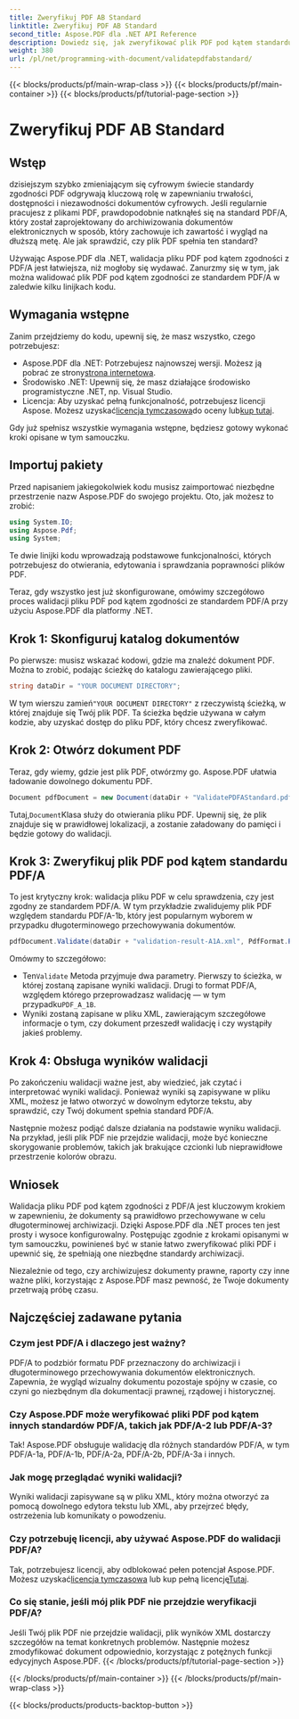 ```yaml
---
title: Zweryfikuj PDF AB Standard
linktitle: Zweryfikuj PDF AB Standard
second_title: Aspose.PDF dla .NET API Reference
description: Dowiedz się, jak zweryfikować plik PDF pod kątem standardu PDF/A-1b przy użyciu Aspose.PDF dla .NET w tym samouczku krok po kroku. Zapewnij zgodność w celu długoterminowej archiwizacji.
weight: 380
url: /pl/net/programming-with-document/validatepdfabstandard/
---
```


{{< blocks/products/pf/main-wrap-class >}}
{{< blocks/products/pf/main-container >}}
{{< blocks/products/pf/tutorial-page-section >}}

# Zweryfikuj PDF AB Standard

## Wstęp

dzisiejszym szybko zmieniającym się cyfrowym świecie standardy zgodności PDF odgrywają kluczową rolę w zapewnianiu trwałości, dostępności i niezawodności dokumentów cyfrowych. Jeśli regularnie pracujesz z plikami PDF, prawdopodobnie natknąłeś się na standard PDF/A, który został zaprojektowany do archiwizowania dokumentów elektronicznych w sposób, który zachowuje ich zawartość i wygląd na dłuższą metę. Ale jak sprawdzić, czy plik PDF spełnia ten standard?

Używając Aspose.PDF dla .NET, walidacja pliku PDF pod kątem zgodności z PDF/A jest łatwiejsza, niż mogłoby się wydawać. Zanurzmy się w tym, jak można walidować plik PDF pod kątem zgodności ze standardem PDF/A w zaledwie kilku linijkach kodu. 


## Wymagania wstępne

Zanim przejdziemy do kodu, upewnij się, że masz wszystko, czego potrzebujesz:

-  Aspose.PDF dla .NET: Potrzebujesz najnowszej wersji. Możesz ją pobrać ze strony[strona internetowa](https://releases.aspose.com/pdf/net/).
- Środowisko .NET: Upewnij się, że masz działające środowisko programistyczne .NET, np. Visual Studio.
-  Licencja: Aby uzyskać pełną funkcjonalność, potrzebujesz licencji Aspose. Możesz uzyskać[licencja tymczasowa](https://purchase.aspose.com/temporary-license/)do oceny lub[kup tutaj](https://purchase.aspose.com/buy).

Gdy już spełnisz wszystkie wymagania wstępne, będziesz gotowy wykonać kroki opisane w tym samouczku.

## Importuj pakiety

Przed napisaniem jakiegokolwiek kodu musisz zaimportować niezbędne przestrzenie nazw Aspose.PDF do swojego projektu. Oto, jak możesz to zrobić:

```csharp
using System.IO;
using Aspose.Pdf;
using System;
```

Te dwie linijki kodu wprowadzają podstawowe funkcjonalności, których potrzebujesz do otwierania, edytowania i sprawdzania poprawności plików PDF.

Teraz, gdy wszystko jest już skonfigurowane, omówimy szczegółowo proces walidacji pliku PDF pod kątem zgodności ze standardem PDF/A przy użyciu Aspose.PDF dla platformy .NET.

## Krok 1: Skonfiguruj katalog dokumentów

Po pierwsze: musisz wskazać kodowi, gdzie ma znaleźć dokument PDF. Można to zrobić, podając ścieżkę do katalogu zawierającego pliki.

```csharp
string dataDir = "YOUR DOCUMENT DIRECTORY";
```

 W tym wierszu zamień`"YOUR DOCUMENT DIRECTORY"` z rzeczywistą ścieżką, w której znajduje się Twój plik PDF. Ta ścieżka będzie używana w całym kodzie, aby uzyskać dostęp do pliku PDF, który chcesz zweryfikować.

## Krok 2: Otwórz dokument PDF

Teraz, gdy wiemy, gdzie jest plik PDF, otwórzmy go. Aspose.PDF ułatwia ładowanie dowolnego dokumentu PDF.

```csharp
Document pdfDocument = new Document(dataDir + "ValidatePDFAStandard.pdf");
```

 Tutaj,`Document`Klasa służy do otwierania pliku PDF. Upewnij się, że plik znajduje się w prawidłowej lokalizacji, a zostanie załadowany do pamięci i będzie gotowy do walidacji.

## Krok 3: Zweryfikuj plik PDF pod kątem standardu PDF/A

To jest krytyczny krok: walidacja pliku PDF w celu sprawdzenia, czy jest zgodny ze standardem PDF/A. W tym przykładzie zwalidujemy plik PDF względem standardu PDF/A-1b, który jest popularnym wyborem w przypadku długoterminowego przechowywania dokumentów.

```csharp
pdfDocument.Validate(dataDir + "validation-result-A1A.xml", PdfFormat.PDF_A_1B);
```

Omówmy to szczegółowo:
-  Ten`Validate` Metoda przyjmuje dwa parametry. Pierwszy to ścieżka, w której zostaną zapisane wyniki walidacji. Drugi to format PDF/A, względem którego przeprowadzasz walidację — w tym przypadku`PDF_A_1B`.
- Wyniki zostaną zapisane w pliku XML, zawierającym szczegółowe informacje o tym, czy dokument przeszedł walidację i czy wystąpiły jakieś problemy.

## Krok 4: Obsługa wyników walidacji

Po zakończeniu walidacji ważne jest, aby wiedzieć, jak czytać i interpretować wyniki walidacji. Ponieważ wyniki są zapisywane w pliku XML, możesz je łatwo otworzyć w dowolnym edytorze tekstu, aby sprawdzić, czy Twój dokument spełnia standard PDF/A.

Następnie możesz podjąć dalsze działania na podstawie wyniku walidacji. Na przykład, jeśli plik PDF nie przejdzie walidacji, może być konieczne skorygowanie problemów, takich jak brakujące czcionki lub nieprawidłowe przestrzenie kolorów obrazu.

## Wniosek

Walidacja pliku PDF pod kątem zgodności z PDF/A jest kluczowym krokiem w zapewnieniu, że dokumenty są prawidłowo przechowywane w celu długoterminowej archiwizacji. Dzięki Aspose.PDF dla .NET proces ten jest prosty i wysoce konfigurowalny. Postępując zgodnie z krokami opisanymi w tym samouczku, powinieneś być w stanie łatwo zweryfikować pliki PDF i upewnić się, że spełniają one niezbędne standardy archiwizacji.

Niezależnie od tego, czy archiwizujesz dokumenty prawne, raporty czy inne ważne pliki, korzystając z Aspose.PDF masz pewność, że Twoje dokumenty przetrwają próbę czasu.

## Najczęściej zadawane pytania

### Czym jest PDF/A i dlaczego jest ważny?
PDF/A to podzbiór formatu PDF przeznaczony do archiwizacji i długoterminowego przechowywania dokumentów elektronicznych. Zapewnia, że wygląd wizualny dokumentu pozostaje spójny w czasie, co czyni go niezbędnym dla dokumentacji prawnej, rządowej i historycznej.

### Czy Aspose.PDF może weryfikować pliki PDF pod kątem innych standardów PDF/A, takich jak PDF/A-2 lub PDF/A-3?
Tak! Aspose.PDF obsługuje walidację dla różnych standardów PDF/A, w tym PDF/A-1a, PDF/A-1b, PDF/A-2a, PDF/A-2b, PDF/A-3a i innych.

### Jak mogę przeglądać wyniki walidacji?
Wyniki walidacji zapisywane są w pliku XML, który można otworzyć za pomocą dowolnego edytora tekstu lub XML, aby przejrzeć błędy, ostrzeżenia lub komunikaty o powodzeniu.

### Czy potrzebuję licencji, aby używać Aspose.PDF do walidacji PDF/A?
 Tak, potrzebujesz licencji, aby odblokować pełen potencjał Aspose.PDF. Możesz uzyskać[licencja tymczasowa](https://purchase.aspose.com/temporary-license/) lub kup pełną licencję[Tutaj](https://purchase.aspose.com/buy).

### Co się stanie, jeśli mój plik PDF nie przejdzie weryfikacji PDF/A?
Jeśli Twój plik PDF nie przejdzie walidacji, plik wyników XML dostarczy szczegółów na temat konkretnych problemów. Następnie możesz zmodyfikować dokument odpowiednio, korzystając z potężnych funkcji edycyjnych Aspose.PDF.
{{< /blocks/products/pf/tutorial-page-section >}}

{{< /blocks/products/pf/main-container >}}
{{< /blocks/products/pf/main-wrap-class >}}

{{< blocks/products/products-backtop-button >}}

